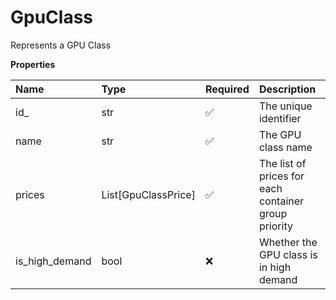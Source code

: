 # GpuClass

Represents a GPU Class

**Properties**

| Name           | Type                | Required | Description                                          |
| :------------- | :------------------ | :------- | :--------------------------------------------------- |
| id\_           | str                 | ✅       | The unique identifier                                |
| name           | str                 | ✅       | The GPU class name                                   |
| prices         | List[GpuClassPrice] | ✅       | The list of prices for each container group priority |
| is_high_demand | bool                | ❌       | Whether the GPU class is in high demand              |
